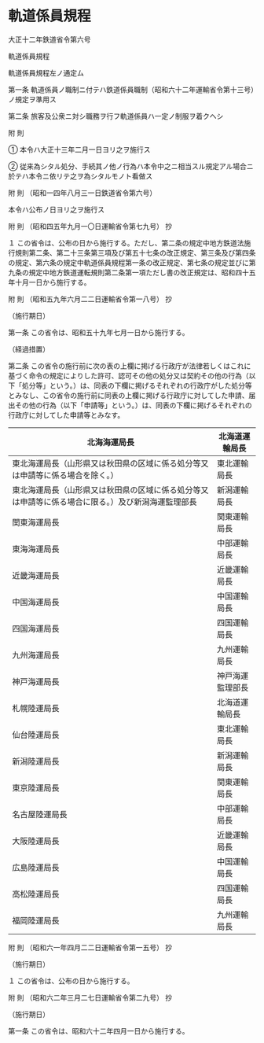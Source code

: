 # 軌道係員規程

大正十二年鉄道省令第六号

軌道係員規程

軌道係員規程左ノ通定ム

第一条 軌道係員ノ職制ニ付テハ鉄道係員職制（昭和六十二年運輸省令第十三号）ノ規定ヲ準用ス

第二条 旅客及公衆ニ対シ職務ヲ行フ軌道係員ハ一定ノ制服ヲ着クヘシ

附 則

① 本令ハ大正十三年二月一日ヨリ之ヲ施行ス

② 従来為シタル処分、手続其ノ他ノ行為ハ本令中之ニ相当スル規定アル場合ニ於テハ本令ニ依リテ之ヲ為シタルモノト看做ス

附 則 （昭和一四年八月三一日鉄道省令第六号）

本令ハ公布ノ日ヨリ之ヲ施行ス

附 則 （昭和四五年九月一〇日運輸省令第七九号） 抄

１ この省令は、公布の日から施行する。ただし、第二条の規定中地方鉄道法施行規則第二条、第二十三条第三項及び第五十七条の改正規定、第三条及び第四条の規定、第六条の規定中軌道係員規程第一条の改正規定、第七条の規定並びに第九条の規定中地方鉄道運転規則第二条第一項ただし書の改正規定は、昭和四十五年十月一日から施行する。

附 則 （昭和五九年六月二二日運輸省令第一八号） 抄

（施行期日）

第一条 この省令は、昭和五十九年七月一日から施行する。

（経過措置）

第二条 この省令の施行前に次の表の上欄に掲げる行政庁が法律若しくはこれに基づく命令の規定によりした許可、認可その他の処分又は契約その他の行為（以下「処分等」という。）は、同表の下欄に掲げるそれぞれの行政庁がした処分等とみなし、この省令の施行前に同表の上欄に掲げる行政庁に対してした申請、届出その他の行為（以下「申請等」という。）は、同表の下欄に掲げるそれぞれの行政庁に対してした申請等とみなす。

北海海運局長 | 北海道運輸局長  
---|---  
東北海運局長（山形県又は秋田県の区域に係る処分等又は申請等に係る場合を除く。） | 東北運輸局長  
東北海運局長（山形県又は秋田県の区域に係る処分等又は申請等に係る場合に限る。）及び新潟海運監理部長 | 新潟運輸局長  
関東海運局長 | 関東運輸局長  
東海海運局長 | 中部運輸局長  
近畿海運局長 | 近畿運輸局長  
中国海運局長 | 中国運輸局長  
四国海運局長 | 四国運輸局長  
九州海運局長 | 九州運輸局長  
神戸海運局長 | 神戸海運監理部長  
札幌陸運局長 | 北海道運輸局長  
仙台陸運局長 | 東北運輸局長  
新潟陸運局長 | 新潟運輸局長  
東京陸運局長 | 関東運輸局長  
名古屋陸運局長 | 中部運輸局長  
大阪陸運局長 | 近畿運輸局長  
広島陸運局長 | 中国運輸局長  
高松陸運局長 | 四国運輸局長  
福岡陸運局長 | 九州運輸局長  
  
附 則 （昭和六一年四月二二日運輸省令第一五号） 抄

（施行期日）

１ この省令は、公布の日から施行する。

附 則 （昭和六二年三月二七日運輸省令第二九号） 抄

（施行期日）

第一条 この省令は、昭和六十二年四月一日から施行する。
